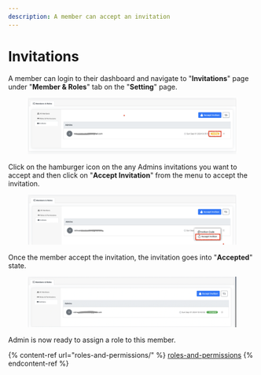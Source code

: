 ```yaml
---
description: A member can accept an invitation
---
```


# Invitations

A member can login to their dashboard and navigate to "**Invitations**" page under "**Member & Roles**" tab on the "**Setting**" page.

<figure><img src="../../.gitbook/assets/image (51).png" alt=""><figcaption></figcaption></figure>

Click on the hamburger icon on the any Admins invitations you want to accept and then click on "**Accept Invitation**" from the menu to accept the invitation.

<figure><img src="../../.gitbook/assets/image (52).png" alt=""><figcaption></figcaption></figure>

Once the member accept the invitation, the invitation goes into "**Accepted**" state.

<figure><img src="../../.gitbook/assets/image (53).png" alt=""><figcaption></figcaption></figure>

Admin is now ready to assign a role to this member.&#x20;

{% content-ref url="roles-and-permissions/" %}
[roles-and-permissions](roles-and-permissions/)
{% endcontent-ref %}
